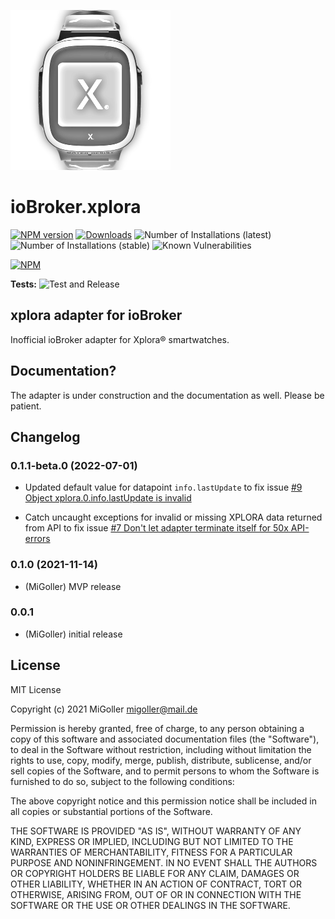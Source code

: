 ![Logo](admin/xplora.png)
# ioBroker.xplora

[![NPM version](https://img.shields.io/npm/v/iobroker.xplora.svg)](https://www.npmjs.com/package/iobroker.xplora)
[![Downloads](https://img.shields.io/npm/dm/iobroker.xplora.svg)](https://www.npmjs.com/package/iobroker.xplora)
![Number of Installations (latest)](https://iobroker.live/badges/xplora-installed.svg)
![Number of Installations (stable)](https://iobroker.live/badges/xplora-stable.svg)
![Known Vulnerabilities](https://snyk.io/test/github/MiGoller/ioBroker.xplora/badge.svg)

[![NPM](https://nodei.co/npm/iobroker.xplora.png?downloads=true)](https://nodei.co/npm/iobroker.xplora/)

**Tests:** ![Test and Release](https://github.com/MiGoller/ioBroker.xplora/workflows/Test%20and%20Release/badge.svg)

## xplora adapter for ioBroker

Inofficial ioBroker adapter for Xplora® smartwatches.

## Documentation?

The adapter is under construction and the documentation as well. Please be patient.

## Changelog
### 0.1.1-beta.0 (2022-07-01)

- Updated default value for datapoint `info.lastUpdate` to fix issue [#9 Object xplora.0.info.lastUpdate is invalid](https://github.com/MiGoller/ioBroker.xplora/issues/9)

- Catch uncaught exceptions for invalid or missing XPLORA data returned from API to fix issue [#7 Don't let adapter terminate itself for 50x API-errors](https://github.com/MiGoller/ioBroker.xplora/issues/7)

### 0.1.0 (2021-11-14)

* (MiGoller) MVP release

### 0.0.1

* (MiGoller) initial release

## License

MIT License

Copyright (c) 2021 MiGoller <migoller@mail.de>

Permission is hereby granted, free of charge, to any person obtaining a copy
of this software and associated documentation files (the "Software"), to deal
in the Software without restriction, including without limitation the rights
to use, copy, modify, merge, publish, distribute, sublicense, and/or sell
copies of the Software, and to permit persons to whom the Software is
furnished to do so, subject to the following conditions:

The above copyright notice and this permission notice shall be included in all
copies or substantial portions of the Software.

THE SOFTWARE IS PROVIDED "AS IS", WITHOUT WARRANTY OF ANY KIND, EXPRESS OR
IMPLIED, INCLUDING BUT NOT LIMITED TO THE WARRANTIES OF MERCHANTABILITY,
FITNESS FOR A PARTICULAR PURPOSE AND NONINFRINGEMENT. IN NO EVENT SHALL THE
AUTHORS OR COPYRIGHT HOLDERS BE LIABLE FOR ANY CLAIM, DAMAGES OR OTHER
LIABILITY, WHETHER IN AN ACTION OF CONTRACT, TORT OR OTHERWISE, ARISING FROM,
OUT OF OR IN CONNECTION WITH THE SOFTWARE OR THE USE OR OTHER DEALINGS IN THE
SOFTWARE.